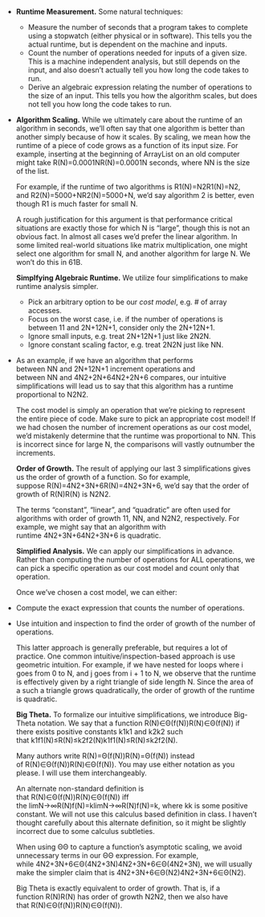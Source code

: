 - **Runtime Measurement.** Some natural techniques:
	- Measure the number of seconds that a program takes to complete using a stopwatch (either physical or in software). This tells you the actual runtime, but is dependent on the machine and inputs.
	- Count the number of operations needed for inputs of a given size. This is a machine independent analysis, but still depends on the input, and also doesn’t actually tell you how long the code takes to run.
	- Derive an algebraic expression relating the number of operations to the size of an input. This tells you how the algorithm scales, but does not tell you how long the code takes to run.
- **Algorithm Scaling.** While we ultimately care about the runtime of an algorithm in seconds, we’ll often say that one algorithm is better than another simply because of how it scales. By scaling, we mean how the runtime of a piece of code grows as a function of its input size. For example, inserting at the beginning of ArrayList on an old computer might take R(N)=0.0001NR(N)=0.0001N seconds, where NN is the size of the list.
  
  For example, if the runtime of two algorithms is R1(N)=N2R1(N)=N2, and R2(N)=5000+NR2(N)=5000+N, we’d say algorithm 2 is better, even though R1 is much faster for small N.
  
  A rough justification for this argument is that performance critical situations are exactly those for which N is “large”, though this is not an obvious fact. In almost all cases we’d prefer the linear algorithm. In some limited real-world situations like matrix multiplication, one might select one algorithm for small N, and another algorithm for large N. We won’t do this in 61B.
  
  **Simplfying Algebraic Runtime.** We utilize four simplifications to make runtime analysis simpler.
	- Pick an arbitrary option to be our *cost model*, e.g. # of array accesses.
	- Focus on the worst case, i.e. if the number of operations is between 11 and 2N+12N+1, consider only the 2N+12N+1.
	- Ignore small inputs, e.g. treat 2N+12N+1 just like 2N2N.
	- Ignore constant scaling factor, e.g. treat 2N2N just like NN.
- As an example, if we have an algorithm that performs between NN and 2N+12N+1 increment operations and between NN and 4N2+2N+64N2+2N+6 compares, our intuitive simplifications will lead us to say that this algorithm has a runtime proportional to N2N2.
  
  The cost model is simply an operation that we’re picking to represent the entire piece of code. Make sure to pick an appropriate cost model! If we had chosen the number of increment operations as our cost model, we’d mistakenly determine that the runtime was proportional to NN. This is incorrect since for large N, the comparisons will vastly outnumber the increments.
  
  **Order of Growth.** The result of applying our last 3 simplifications gives us the order of growth of a function. So for example, suppose R(N)=4N2+3N+6R(N)=4N2+3N+6, we’d say that the order of growth of R(N)R(N) is N2N2.
  
  The terms “constant”, “linear”, and “quadratic” are often used for algorithms with order of growth 11, NN, and N2N2, respectively. For example, we might say that an algorithm with runtime 4N2+3N+64N2+3N+6 is quadratic.
  
  **Simplified Analysis.** We can apply our simplifications in advance. Rather than computing the number of operations for ALL operations, we can pick a specific operation as our cost model and count only that operation.
  
  Once we’ve chosen a cost model, we can either:
- Compute the exact expression that counts the number of operations.
- Use intuition and inspection to find the order of growth of the number of operations.
  
  This latter approach is generally preferable, but requires a lot of practice. One common intuitive/inspection-based approach is use geometric intuition. For example, if we have nested for loops where i goes from 0 to N, and j goes from i + 1 to N, we observe that the runtime is effectively given by a right triangle of side length N. Since the area of a such a triangle grows quadratically, the order of growth of the runtime is quadratic.
  
  **Big Theta.** To formalize our intuitive simplifications, we introduce Big-Theta notation. We say that a function R(N)∈Θ(f(N))R(N)∈Θ(f(N)) if there exists positive constants k1k1 and k2k2 such that k1f1(N)≤R(N)≤k2f2(N)k1f1(N)≤R(N)≤k2f2(N).
  
  Many authors write R(N)=Θ(f(N))R(N)=Θ(f(N)) instead of R(N)∈Θ(f(N))R(N)∈Θ(f(N)). You may use either notation as you please. I will use them interchangeably.
  
  An alternate non-standard definition is that R(N)∈Θ(f(N))R(N)∈Θ(f(N)) iff the limN→∞R(N)f(N)=klimN→∞R(N)f(N)=k, where kk is some positive constant. We will not use this calculus based definition in class. I haven’t thought carefully about this alternate definition, so it might be slightly incorrect due to some calculus subtleties.
  
  When using ΘΘ to capture a function’s asymptotic scaling, we avoid unnecessary terms in our ΘΘ expression. For example, while 4N2+3N+6∈Θ(4N2+3N)4N2+3N+6∈Θ(4N2+3N), we will usually make the simpler claim that is 4N2+3N+6∈Θ(N2)4N2+3N+6∈Θ(N2).
  
  Big Theta is exactly equivalent to order of growth. That is, if a function R(N)R(N) has order of growth N2N2, then we also have that R(N)∈Θ(f(N))R(N)∈Θ(f(N)).